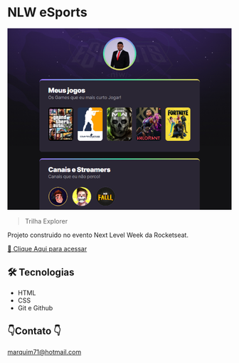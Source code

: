 # NLW eSports 

![preview](./.github/devmarquim.github.io_nlw_.png)

> Trilha Explorer

Projeto construido no evento Next Level Week da Rocketseat.

[🔗 Clique Aqui para acessar](https://devmarquim.github.io/nlw-esports-explorer/)

## 🛠️ Tecnologias


- HTML
- CSS
- Git e Github



## 👇Contato 👇

marquim71@hotmail.com
